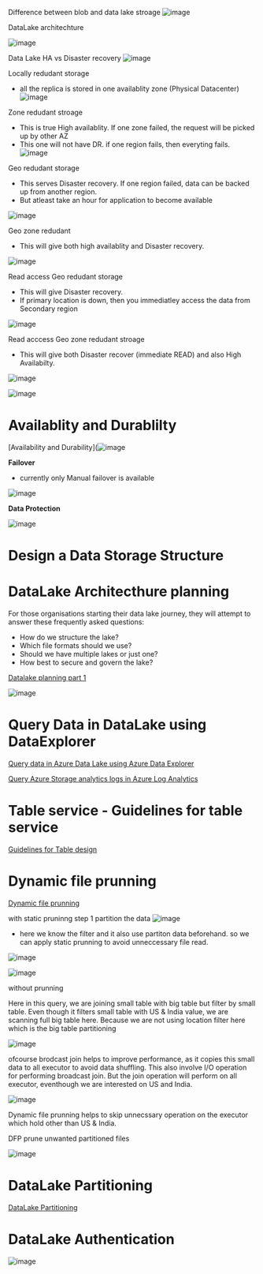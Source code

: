 
Difference between blob and data lake stroage
![image](https://user-images.githubusercontent.com/38088886/111019186-7a5a7580-83b5-11eb-9a38-37474ffc5e7a.png)


DataLake architechture

![image](https://user-images.githubusercontent.com/38088886/111019224-c1486b00-83b5-11eb-9f8b-b8fddd707b32.png)


Data Lake HA vs Disaster recovery
![image](https://user-images.githubusercontent.com/38088886/111019292-24d29880-83b6-11eb-8ab5-1471a8737c93.png)


Locally redudant storage
* all the replica is stored in one availablity zone (Physical Datacenter)
![image](https://user-images.githubusercontent.com/38088886/111019558-e63ddd80-83b7-11eb-9f5b-b1a944010343.png)

Zone redudant stroage
* This is true High availablity. If one zone failed, the request will be picked up by other AZ
* This one will not have DR. if one region fails, then everyting fails.
![image](https://user-images.githubusercontent.com/38088886/111019605-2e5d0000-83b8-11eb-934e-258e81be230a.png)

Geo redudant storage

* This serves Disaster recovery. If one region failed, data can be backed up from another region.
* But atleast take an hour for application to become available

![image](https://user-images.githubusercontent.com/38088886/111019639-9ad7ff00-83b8-11eb-90ab-f34d871321be.png)

Geo zone redudant
* This will give both high availablity and Disaster recovery.

![image](https://user-images.githubusercontent.com/38088886/111019693-d70b5f80-83b8-11eb-9fb0-7b3e636bdb73.png)

Read access Geo redudant storage
* This will give Disaster recovery.
* If primary location is down, then you immediatley access the data from Secondary region

![image](https://user-images.githubusercontent.com/38088886/111019752-12a62980-83b9-11eb-93bf-682807aa1144.png)

Read acccess Geo zone redudant stroage
* This will give both Disaster recover (immediate READ) and also High Availabilty.

![image](https://user-images.githubusercontent.com/38088886/111019823-7a5c7480-83b9-11eb-84de-bbcefe6484cb.png)


![image](https://user-images.githubusercontent.com/38088886/111019854-b5f73e80-83b9-11eb-9f1b-172b34d13103.png)

# Availablity and Durablilty

[Availability and Durability](![image](https://user-images.githubusercontent.com/38088886/111786726-07219980-88b6-11eb-91d7-c48dd063dd02.png)


**Failover**

* currently only Manual failover is available

![image](https://user-images.githubusercontent.com/38088886/111019908-11c1c780-83ba-11eb-9920-3094c2fbc414.png)

**Data Protection**

![image](https://user-images.githubusercontent.com/38088886/111019951-66fdd900-83ba-11eb-868c-9299cad9eb20.png)

# Design a Data Storage Structure

# DataLake Architecthure planning

For those organisations starting their data lake journey, they will attempt to answer these frequently asked questions:

* How do we structure the lake?
* Which file formats should we use?
* Should we have multiple lakes or just one?
* How best to secure and govern the lake?

[Datalake planning part 1](https://cloudblogs.microsoft.com/industry-blog/en-gb/technetuk/2020/04/09/building-your-data-lake-on-azure-data-lake-storage-gen2-part-1/)

![image](https://user-images.githubusercontent.com/38088886/111732040-a457e000-886c-11eb-926d-0ad39b9fb543.png)

# Query Data in DataLake using DataExplorer

[Query data in Azure Data Lake using Azure Data Explorer](https://docs.microsoft.com/en-us/azure/data-explorer/data-lake-query-data)

[Query Azure Storage analytics logs in Azure Log Analytics](https://azure.microsoft.com/en-in/blog/query-azure-storage-analytics-logs-in-azure-log-analytics/)

# Table service - Guidelines for table service

[Guidelines for Table design](https://docs.microsoft.com/en-us/azure/storage/tables/table-storage-design-guidelines)

# Dynamic file prunning

[Dynamic file prunning](https://docs.microsoft.com/en-us/azure/databricks/delta/optimizations/dynamic-file-pruning)

with static pruninng
step 1 partition the data
![image](https://user-images.githubusercontent.com/38088886/111736124-23511680-8875-11eb-99b9-f3c3cc2ff6d9.png)

* here we know the filter and it also use partiton data beforehand. so we can apply static prunning to avoid unneccessary file read.

![image](https://user-images.githubusercontent.com/38088886/111736365-978bba00-8875-11eb-95b4-eb33c9b7988e.png)

![image](https://user-images.githubusercontent.com/38088886/111736428-b8540f80-8875-11eb-85e5-3f231cfe5797.png)

without prunning

Here in this query, we are joining small table with big table but filter by small table. Even though it filters small table with US & India value, we are scanning full big table here. Because we are not using location filter here which is the big table partitioning 

![image](https://user-images.githubusercontent.com/38088886/111736528-e89bae00-8875-11eb-9542-d24f58fae45f.png)

ofcourse brodcast join helps to improve performance, as it copies this small data to all executor to avoid data shuffling. This also involve I/O operation for performing 
broadcast join. But the join operation will perform on all executor, eventhough we are interested on US and India.


![image](https://user-images.githubusercontent.com/38088886/111736688-3d3f2900-8876-11eb-8383-cf54896b0bcb.png)

Dynamic file prunning helps to skip unnecssary operation on the executor which hold other than US & India.

DFP prune unwanted partitioned files

![image](https://user-images.githubusercontent.com/38088886/111737358-6318fd80-8877-11eb-8d1b-567da2eb3059.png)


# DataLake Partitioning

[DataLake Partitioning](https://streamsets.com/documentation/transformer/latest/help/transformer/Destinations/ADLS-G2-D.html#concept_my4_1ry_vhb)


# DataLake Authentication

![image](https://user-images.githubusercontent.com/38088886/111766952-08df6300-889e-11eb-8467-30f6e5d2b807.png)






